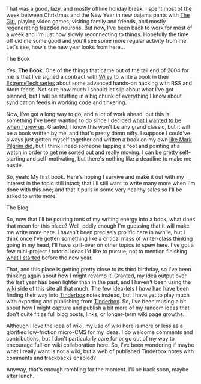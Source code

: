 That was a good, lazy, and mostly offline holiday break.  I spent most of the week between Christmas and the New Year in new pajama pants with [The Girl](http://missadroit.livejournal.com), playing video games, visiting family and friends, and mostly regenerating frazzled neurons.  But now, I've been back to work for most of a week and I'm just now slowly reconnecting to things.  Hopefully the time off did me some good and you'll see some more regular activity from me.  Let's see, how's the new year looks from here...

The Book

Yes, **The Book**.  One of the things that came out of the tail end of 2004 for me is that I've signed a contract with [Wiley][wiley] to write a book in their [ExtremeTech series][et] about some advanced hands-on hacking with RSS and Atom feeds.  Not sure how much I should let slip about what I've got planned, but I will be stuffing in a big chunk of everything I know about syndication feeds in working code and tinkering.

[wiley]: http://www.wiley.com/WileyCDA/
[et]: http://www.extremetech.com/category2/1,3971,1366100,00.asp

Now, I've got a long way to go, and a lot of work ahead, but this is something I've been wanting to do since I decided [what I wanted to be when I grew up][grewup].  Granted, I know this won't be any grand classic, but it will be a book written by me, and that's pretty damn nifty.  I suppose I could've always just gotten myself together and written a book on my own [like Mark Pilgrim did][diveinto], but I think I need someone tapping a foot and pointing at a watch in order to get me sorted out and really moving.  I can be pretty self-starting and self-motivating, but there's nothing like a deadline to make me hustle.

So, yeah:  My first book.  Here's hoping I survive and make it out with my interest in the topic still intact; that I'll still want to write many more when I'm done with this one; and that it pulls in some very healthy sales so I'll be asked to write more.

[grewup]: http://www.decafbad.com/images/growup.jpg
[diveinto]: http://diveintomark.org/archives/2002/04/19/mine_does

The Blog

So, now that I'll be pouring tons of my writing energy into a book, what does that mean for this place?  Well, oddly enough I'm guessing that it will make me write more here.  I haven't been precisely prolific here in awhile, but I think once I've gotten something like a critical mass of writer-class thinking going in my head, I'll have spill-over on other topics to spew here.    I've got a few mini-project / tutorial ideas I'd like to pursue, not to mention finishing [what I started][abook] before the new year.

[abook]: http://www.decafbad.com/blog/2004/12/23/abook1

That, and this place is getting pretty close to its third birthday, so I've been thinking again about how I might revamp it.  Granted, my idea output over the last year has been lighter than in the past, and I haven't been using the [wiki][wiki] side of this site all that much.  The few idea-lets I *have* had have been finding their way into [Tinderbox][tinderbox] notes instead, but I have yet to play much with exporting and publishing from [Tinderbox][tinderbox].  So, I've been musing a bit about how I might capture and publish a bit more of my random ideas that don't quite fit as full blog posts, links, or longer-term wiki page growths.

Although I love the idea of wiki, my use of wiki here is more or less as a glorified low-friction micro-CMS for my ideas.  I do welcome comments and contributions, but I don't particularly care for or go out of my way to encourage full-on wiki collaboration here.  So, I've been wondering if maybe what I really want is not a wiki, but a web of published Tinderbox notes with comments and trackbacks enabled?  

Anyway, that's enough rambling for the moment.  I'll be back soon, maybe after lunch.

[tinderxsl]: http://www.istop.com/~maparent/tinderbox/
[tinderbox]: http://www.eastgate.com/Tinderbox/
[wiki]: http://www.decafbad.com/twiki/bin/view/Main/WebHome
